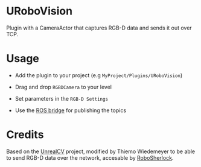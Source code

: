 URoboVision
=====

Plugin with a CameraActor that captures RGB-D data and sends it out over TCP.

Usage
=====

- Add the plugin to your project (e.g `MyProject/Plugins/URoboVision`)  
    
- Drag and drop `RGBDCamera` to your level

- Set parameters in the `RGB-D Settings`

- Use the [ROS bridge](https://github.com/sherpa-eu/unreal_vision_bridge) for publishing the topics
	

Credits
====

Based on the [UnrealCV](http://unrealcv.org/) project, modified by Thiemo Wiedemeyer to be able to send RGB-D data over the network, accesable by [RoboSherlock](http://robosherlock.org/).
